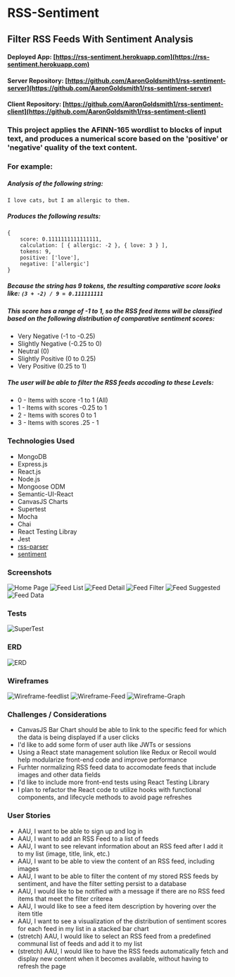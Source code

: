 # RSS-Sentiment

## Filter RSS Feeds With Sentiment Analysis

#### Deployed App: [https://rss-sentiment.herokuapp.com](https://rss-sentiment.herokuapp.com)
#### Server Repository: [https://github.com/AaronGoldsmith1/rss-sentiment-server](https://github.com/AaronGoldsmith1/rss-sentiment-server)
#### Client Repository: [https://github.com/AaronGoldsmith1/rss-sentiment-client](https://github.com/AaronGoldsmith1/rss-sentiment-client)


### This project applies the  AFINN-165 wordlist to blocks of input text, and produces a numerical score based on the 'positive' or 'negative' quality of the text content.

### For example:
##### Analysis of the following string: 
`I love cats, but I am allergic to them.`

##### Produces the following results:

```
{
    score: 0.1111111111111111,
    calculation: [ { allergic: -2 }, { love: 3 } ],
    tokens: 9,
    positive: ['love'],
    negative: ['allergic']
}
``` 

##### Because the string has 9 tokens, the resulting comparative score looks like: `(3 + -2) / 9 = 0.111111111`

##### This score has a range of -1 to 1, so the RSS feed items will be classified based on the following distribution of comparative sentiment scores:

* Very Negative (-1 to -0.25)
* Slightly Negative (-0.25 to 0)
* Neutral (0)
* Slightly Positive (0 to 0.25)
* Very Positive (0.25 to 1)

##### The user will be able to filter the RSS feeds accoding to these Levels:

* 0 - Items with score -1 to 1 (All)
* 1 - Items with scores -0.25 to 1 
* 2 - Items with scores 0 to 1
* 3 - Items with scores .25 - 1

### Technologies Used
* MongoDB
* Express.js
* React.js
* Node.js
* Mongoose ODM
* Semantic-UI-React
* CanvasJS Charts
* Supertest
* Mocha
* Chai
* React Testing Libray
* Jest
* [rss-parser](https://www.npmjs.com/package/rss-parser)
* [sentiment](https://www.npmjs.com/package/sentiment)

### Screenshots

![Home Page](./screenshots/home.png)
![Feed List](./screenshots/feed-list.png)
![Feed Detail](./screenshots/feed-detail.png)
![Feed Filter](./screenshots/feed-filter.png)
![Feed Suggested](./screenshots/feed-suggested.png)
![Feed Data](./screenshots/feed-data.png)

### Tests

![SuperTest](./screenshots/tests-server.png)

### ERD

![ERD](./ERD.png)

### Wireframes

![Wireframe-feedlist](./wireframes/Wireframe-feedList.png)
![Wireframe-Feed](./wireframes/Wireframe-Feed.png)
![Wireframe-Graph](./wireframes/Wireframe-Graph.png)


### Challenges / Considerations
* CanvasJS Bar Chart should be able to link to the specific feed for which the data is being displayed if a user clicks
* I'd like to add some form of user auth like JWTs or sessions
* Using a React state management solution like Redux or Recoil would help modularize front-end code and improve performance
* Furhter normalizing RSS feed data to accomodate feeds that include images and other data fields
* I'd like to include more front-end tests using React Testing Library
* I plan to refactor the React code to utilize hooks with functional components, and lifecycle methods to avoid page refreshes



### User Stories

* AAU, I want to be able to sign up and log in
* AAU, I want to add an RSS Feed to a list of feeds
* AAU, I want to see relevant information about an RSS feed after I add it to my list (image, title, link, etc.)
* AAU, I want to be able to view the content of an RSS feed, including images
* AAU, I want to be able to filter the content of my stored RSS feeds by sentiment, and have the filter setting persist to a database
* AAU, I would like to be notified with a message if there are no RSS feed items that meet the filter criterea
* AAU, I would like to see a feed item description by hovering over the item title
* AAU, I want to see a visualization of the distribution of sentiment scores for each feed in my list in a stacked bar chart
* (stretch) AAU, I would like to select an RSS feed from a predefined communal list of feeds and add it to my list
* (stretch) AAU, I would like to have the RSS feeds automatically fetch and display new content when it becomes available, without having to refresh the page


